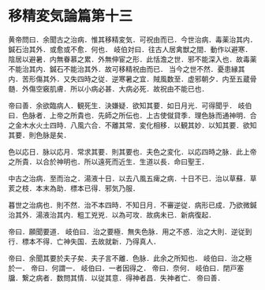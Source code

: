 # 移精変気論篇第十三

黄帝問曰．余聞古之治病．惟其移精変気．可祝由而已．今世治病．毒薬治其内．鍼石治其外．或愈或不愈．何也．
岐伯対曰．往古人居禽獣之間．動作以避寒．陰居以避暑．内無眷慕之累．外無伸宦之形．此恬澹之世．邪不能深入也．故毒薬不能治其内．鍼石不能治其外．故可移精祝由而已．
当今之世不然．憂患縁其内．苦形傷其外．又失四時之従．逆寒暑之宜．賊風数至．虚邪朝夕．内至五蔵骨髄．外傷空竅肌膚．所以小病必甚．大病必死．故祝由不能已也．

帝曰善．余欲臨病人．観死生．決嫌疑．欲知其要．如日月光．可得聞乎．
岐伯曰．色脉者．上帝之所貴也．先師之所伝也．上古使僦貸季．理色脉而通神明．合之金木水火土四時．八風六合．不離其常．変化相移．以観其妙．以知其要．欲知其要．則色脉是矣．

色以応日．脉以応月．常求其要．則其要也．夫色之変化．以応四時之脉．此上帝之所貴．以合於神明也．所以遠死而近生．生道以長．命曰聖王．

中古之治病．至而治之．湯液十日．以去八風五痺之病．十日不已．治以草蘇．草荄之枝．本末為助．標本已得．邪気乃服．

暮世之治病也．則不然．治不本四時．不知日月．不審逆従．病形已成．乃欲微鍼治其外．湯液治其内．粗工兇兇．以為可攻．故病未已．新病復起．

帝曰．願聞要道．
岐伯曰．治之要極．無失色脉．用之不惑．治之大則．逆従到行．標本不得．亡神失国．去故就新．乃得真人．

帝曰．余聞其要於夫子矣．夫子言不離．色脉．此余之所知也．
岐伯曰．治之極於一．
帝曰．何謂一．
岐伯曰．一者因得之．
帝曰．奈何．
岐伯曰．閉戸塞牖．繋之病者．数問其情．以従其意．得神者昌．失神者亡．
帝曰善．
